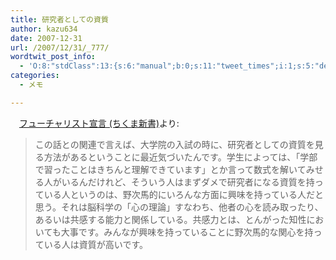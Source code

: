 ```yaml
---
title: 研究者としての資質
author: kazu634
date: 2007-12-31
url: /2007/12/31/_777/
wordtwit_post_info:
  - 'O:8:"stdClass":13:{s:6:"manual";b:0;s:11:"tweet_times";i:1;s:5:"delay";i:0;s:7:"enabled";i:1;s:10:"separation";s:2:"60";s:7:"version";s:3:"3.7";s:14:"tweet_template";b:0;s:6:"status";i:2;s:6:"result";a:0:{}s:13:"tweet_counter";i:2;s:13:"tweet_log_ids";a:1:{i:0;i:3559;}s:9:"hash_tags";a:0:{}s:8:"accounts";a:1:{i:0;s:7:"kazu634";}}'
categories:
  - メモ

---
```

<div class="section">
<p>
    　<a href="http://d.hatena.ne.jp/asin/4480063617" onclick="__gaTracker('send', 'event', 'outbound-article', 'http://d.hatena.ne.jp/asin/4480063617', 'フューチャリスト宣言 (ちくま新書)');">フューチャリスト宣言 (ちくま新書)</a>より:
</p>
  
<blockquote>
<p>
      この話との関連で言えば、大学院の入試の時に、研究者としての資質を見る方法があるということに最近気づいたんです。学生によっては、「学部で習ったことはきちんと理解できています」とか言って数式を解いてみせる人がいるんだけれど、そういう人はまずダメで研究者になる資質を持っている人というのは、野次馬的にいろんな方面に興味を持っている人だと思う。それは脳科学の「心の理論」すなわち、他者の心を読み取ったり、あるいは共感する能力と関係している。共感力とは、とんがった知性においても大事です。みんなが興味を持っていることに野次馬的な関心を持っている人は資質が高いです。
</p>
</blockquote>
</div>